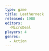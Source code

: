 ```yaml
---
type: game
title: Leatherneck
released: 1988
editors: 
  -MicroDeal
players: 4
genres:
  - Action
---
```

